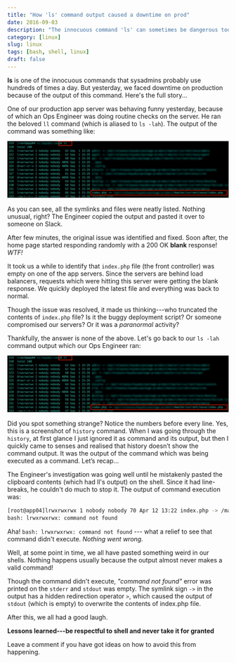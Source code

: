 ```yaml
---
title: "How 'ls' command output caused a downtime on prod"
date: 2016-09-03
description: "The innocuous command 'ls' can sometimes be dangerous too. Read how."
category: [linux]
slug: linux
tags: [bash, shell, linux]
draft: false
---
```


**ls** is one of the innocuous commands that sysadmins probably use hundreds of times a day. But yesterday, we faced downtime on production because of the output of this command. Here's the full story...

One of our production app server was behaving funny yesterday, because of which an Ops Engineer was doing routine checks on the server. He ran the beloved `ll` command (which is aliased to `ls -lah`). The output of the command was something like:

![Output](/images/ls-post/output.png)

As you can see, all the symlinks and files were neatly listed. Nothing unusual, right? The Engineer copied the output and pasted it over to someone on Slack.

After few minutes, the original issue was identified and fixed. Soon after, the home page started responding randomly with a 200 OK **blank** response! *WTF!*

It took us a while to identify that `index.php` file (the front controller) was empty on one of the app servers. Since the servers are behind load balancers, requests which were hitting this server were getting the blank response. We quickly deployed the latest file and everything was back to normal.

Though the issue was resolved, it made us thinking---who truncated the contents of `index.php` file? Is it the buggy deployment script? Or someone compromised our servers? Or it was a _paranormal_ activity?

Thankfully, the answer is none of the above. Let's go back to our `ls -lah` command output which our Ops Engineer ran:

![Output](/images/ls-post/output.png)

Did you spot something strange? Notice the numbers before every line. Yes, this is a screenshot of `history` command. When I was going through the `history`, at first glance I just ignored it as command and its output, but then I quickly came to senses and realised that history doesn’t show the command output. It was the output of the command which was being executed as a command. Let’s recap…

The Engineer's investigation was going well until he mistakenly pasted the clipboard contents (which had ll's output) on the shell. Since it had line-breaks, he couldn't do much to stop it. The output of command execution was:

```bash
[root@app04]lrwxrwxrwx 1 nobody nobody 70 Apr 12 13:22 index.php -> /master/current/index.php
bash: lrwxrwxrwx: command not found
```

Aha! `bash: lrwxrwxrwx: command not found` --- what a relief to see that command didn't execute. _Nothing went wrong._

Well, at some point in time, we all have pasted something weird in our shells. Nothing happens usually because the output almost never makes a valid command!

Though the command didn't execute, _"command not found"_ error was printed on the `stderr` and `stdout` was empty. The symlink sign `->` in the output has a hidden redirection operator `>`, which caused the output of `stdout` (which is empty) to overwrite the contents of index.php file.

After this, we all had a good laugh.

**Lessons learned---be respectful to shell and never take it for granted**

Leave a comment if you have got ideas on how to avoid this from happening.
